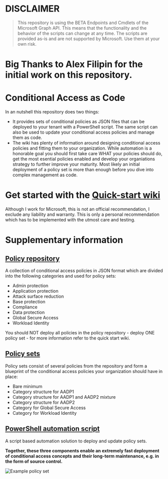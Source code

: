 # DISCLAIMER

> This repository is using the BETA Endpoints and Cmdlets of the Microsoft Graph API. This means that the functionality and the behavior of the scripts can change at any time. The scripts are provided as-is and are not supported by Microsoft. Use them at your own risk. 

# Big Thanks to Alex Filipin for the initial work on this repository.

# Conditional Access as Code

In an nutshell this repository does two things:
* It provides sets of conditional policies as JSON files that can be deployed to your tenant with a PowerShell script. The same script can also be used to update your conditional access policies and manage them as code.
* The wiki has plenty of information around designing conditional access policies and fitting them to your organization. While automation is a honorable goal you should first take care WHAT your policies should do, get the most esential policies enabled and develop your organiations strategy to further improve your maturity. Most likely an initial deployment of a policy set is more than enough before you dive into complex management as code.

# Get started with the [Quick-start wiki](https://github.com/AlexFilipin/ConditionalAccess/wiki#quick-start)

Although I work for Microsoft, this is not an official recommendation, I exclude any liability and warranty. This is only a personal recommendation which has to be implemented with the utmost care and testing.

# Supplementary information

## [Policy repository](https://github.com/AlexFilipin/ConditionalAccess/tree/master/PolicyRepository)
A collection of conditional access policies in JSON format which are divided into the following categories and used for policy sets:
* Admin protection
* Application protection
* Attack surface reduction
* Base protection
* Compliance
* Data protection
* Global Secure Access
* Workload Identity

You should NOT deploy all policies in the policy repository - deploy ONE policy set - for more information refer to the quick start wiki.

## [Policy sets](https://github.com/AlexFilipin/ConditionalAccess/tree/master/PolicySets)
Policy sets consist of several policies from the repository and form a blueprint of the conditional access policies your organization should have in place:
* Bare minimum
* Category structure for AADP1
* Category structure for AADP1 and AADP2 mixture
* Category structure for AADP2
* Category for Global Secure Access
* Category for Workload Identity

## [PowerShell automation script](https://github.com/AlexFilipin/ConditionalAccess/blob/master/Deploy-Policies.ps1)
A script based automation solution to deploy and update policy sets.

**Together, these three components enable an extremely fast deployment of conditional access concepts and their long-term maintenance, e.g. in the form of source control.**

![Example policy set](https://i.imgur.com/9EfsHNk.png)
